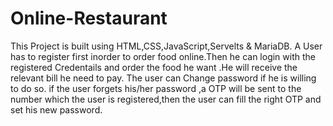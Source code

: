 # Online-Restaurant
This Project is built using HTML,CSS,JavaScript,Servelts & MariaDB.
A User has to register first inorder to order food online.Then he can login with the registered Credentails and order the food he want .He will receive the relevant bill he need to pay.
The user can Change password if he is willing to do so.
if the user forgets his/her password ,a OTP will be sent to the number which the user is registered,then the user can fill the right OTP and set his new password.

